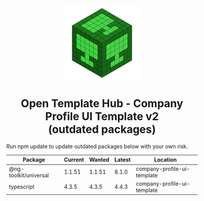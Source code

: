 <p align="center">
  <a href="http://opentemplatehub.com">
    <img src="https://raw.githubusercontent.com/open-template-hub/open-template-hub.github.io/master/assets/logo/ui/web-ui-logo.png" alt="Logo" width=200>
  </a>
</p>


<h1 align="center">
Open Template Hub - Company Profile UI Template v2
  <br/>
(outdated packages)
</h1>

Run npm update to update outdated packages below with your own risk.

| Package                 | Current   | Wanted   | Latest   | Location |
| --- | --- | --- | --- | --- |
| @ng-toolkit/universal   |  1.1.51   | 1.1.51   |  8.1.0   | company-profile-ui-template |
| typescript              |   4.3.5   |  4.3.5   |  4.4.3   | company-profile-ui-template |
